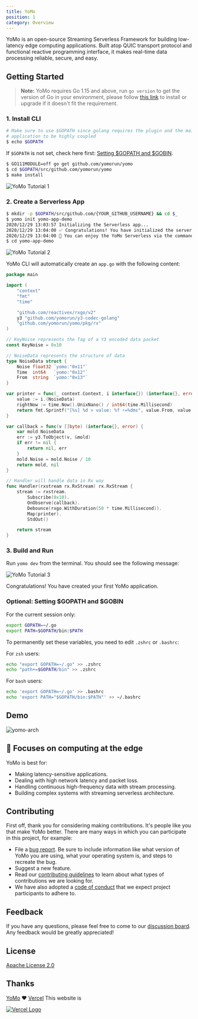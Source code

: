```yaml
---
title: YoMo
position: 1
category: Overview
---
```


YoMo is an open-source Streaming Serverless Framework for building low-latency edge computing applications. Built atop QUIC transport protocol and functional reactive programming interface, it makes real-time data processing reliable, secure, and easy.

## Getting Started

> **Note:** YoMo requires Go 1.15 and above, run `go version` to get the version of Go in your environment, please follow [this link](https://golang.org/doc/install) to install or upgrade if it doesn't fit the requirement.

### 1. Install CLI

```bash
# Make sure to use $GOPATH since golang requires the plugin and the main
# application to be highly coupled
$ echo $GOPATH
```

If `$GOPATH` is not set, check here first: [Setting $GOPATH and $GOBIN](#optional-set-gopath-and-gobin).

```bash
$ GO111MODULE=off go get github.com/yomorun/yomo
$ cd $GOPATH/src/github.com/yomorun/yomo
$ make install
```

![YoMo Tutorial 1](/tutorial-1.png)

### 2. Create a Serverless App

```bash
$ mkdir -p $GOPATH/src/github.com/{YOUR_GITHUB_USERNAME} && cd $_
$ yomo init yomo-app-demo
2020/12/29 13:03:57 Initializing the Serverless app...
2020/12/29 13:04:00 ✅ Congratulations! You have initialized the serverless app successfully.
2020/12/29 13:04:00 🎉 You can enjoy the YoMo Serverless via the command: yomo dev
$ cd yomo-app-demo
```

![YoMo Tutorial 2](/tutorial-2.png)

YoMo CLI will automatically create an `app.go` with the following content:

```go
package main

import (
	"context"
	"fmt"
	"time"

	"github.com/reactivex/rxgo/v2"
	y3 "github.com/yomorun/y3-codec-golang"
	"github.com/yomorun/yomo/pkg/rx"
)

// KeyNoise represents the Tag of a Y3 encoded data packet
const KeyNoise = 0x10

// NoiseData represents the structure of data
type NoiseData struct {
	Noise float32 `yomo:"0x11"`
	Time  int64   `yomo:"0x12"`
	From  string  `yomo:"0x13"`
}

var printer = func(_ context.Context, i interface{}) (interface{}, error) {
	value := i.(NoiseData)
	rightNow := time.Now().UnixNano() / int64(time.Millisecond)
	return fmt.Sprintf("[%s] %d > value: %f ⚡️=%dms", value.From, value.Time, value.Noise, rightNow-value.Time), nil
}

var callback = func(v []byte) (interface{}, error) {
	var mold NoiseData
	err := y3.ToObject(v, &mold)
	if err != nil {
		return nil, err
	}
	mold.Noise = mold.Noise / 10
	return mold, nil
}

// Handler will handle data in Rx way
func Handler(rxstream rx.RxStream) rx.RxStream {
	stream := rxstream.
		Subscribe(0x10).
		OnObserve(callback).
		Debounce(rxgo.WithDuration(50 * time.Millisecond)).
		Map(printer).
		StdOut()

	return stream
}
```

### 3. Build and Run

Run `yomo dev` from the terminal. You should see the following message:

![YoMo Tutorial 3](/tutorial-3.png)

Congratulations! You have created your first YoMo application.

### Optional: Setting $GOPATH and $GOBIN

For the current session only:

```bash
export GOPATH=~/.go
export PATH=$GOPATH/bin:$PATH
```

To permanently set these variables, you need to edit `.zshrc` or `.bashrc`:

For `zsh` users:

```bash
echo "export GOPATH=~/.go" >> .zshrc
echo "path+=$GOPATH/bin" >> .zshrc
```

For `bash` users:

```bash
echo 'export GOPATH=~/.go' >> .bashrc
echo 'export PATH="$GOPATH/bin:$PATH"' >> ~/.bashrc
```

## Demo

![yomo-arch](/yomo-arch-v0.7.png)

## 🎯 Focuses on computing at the edge

YoMo is best for:

- Making latency-sensitive applications.
- Dealing with high network latency and packet loss.
- Handling continuous high-frequency data with stream processing.
- Building complex systems with streaming serverless architecture.

## Contributing

First off, thank you for considering making contributions. It's people like you that make YoMo better. There are many ways in which you can participate in this project, for example:

- File a [bug report](https://github.com/yomorun/yomo/issues/new?assignees=&labels=bug&template=bug_report.md&title=%5BBUG%5D). Be sure to include information like what version of YoMo you are using, what your operating system is, and steps to recreate the bug.
- Suggest a new feature.
- Read our [contributing guidelines](https://github.com/yomorun/yomo/blob/master/CONTRIBUTING.md) to learn about what types of contributions we are looking for.
- We have also adopted a [code of conduct](https://github.com/yomorun/yomo/blob/master/CODE_OF_CONDUCT.md) that we expect project participants to adhere to.

## Feedback

If you have any questions, please feel free to come to our [discussion board](https://github.com/yomorun/yomo/discussions). Any feedback would be greatly appreciated!

## License

[Apache License 2.0](http://www.apache.org/licenses/LICENSE-2.0.html)

## Thanks

[YoMo](https://github.com/yomorun/yomo) ❤️ [Vercel](https://vercel.com/?utm_source=yomorun&utm_campaign=oss) This website is

[![Vercel Logo](https://yomo.run/vercel.svg)](https://vercel.com/?utm_source=yomorun&utm_campaign=oss)
